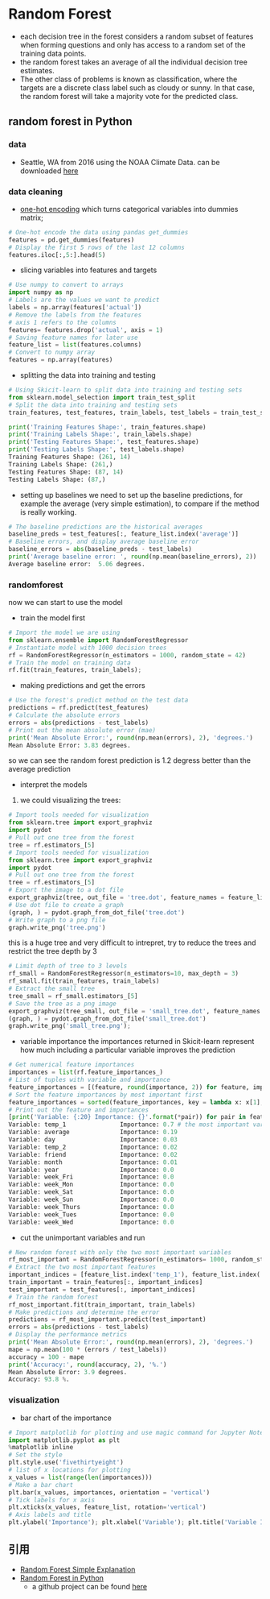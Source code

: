 # Random Forest
- each decision tree in the forest considers a random subset of features when forming questions and only has access to a random set of the training data points.
- the random forest takes an average of all the individual decision tree estimates.
- The other class of problems is known as classification, where the targets are a discrete class label such as cloudy or sunny. In that case, the random forest will take a majority vote for the predicted class.

## random forest in Python

### data
- Seattle, WA from 2016 using the NOAA Climate Data. can be downloaded [here](https://drive.google.com/file/d/1pko9oRmCllAxipZoa3aoztGZfPAD2iwj/view)

### data cleaning
- [one-hot encoding](https://machinelearningmastery.com/why-one-hot-encode-data-in-machine-learning/)
    which turns categorical variables into dummies matrix;

```python
# One-hot encode the data using pandas get_dummies
features = pd.get_dummies(features)
# Display the first 5 rows of the last 12 columns
features.iloc[:,5:].head(5)
```

- slicing variables into features and targets
```python
# Use numpy to convert to arrays
import numpy as np
# Labels are the values we want to predict
labels = np.array(features['actual'])
# Remove the labels from the features
# axis 1 refers to the columns
features= features.drop('actual', axis = 1)
# Saving feature names for later use
feature_list = list(features.columns)
# Convert to numpy array
features = np.array(features)
```

- splitting the data into training and testing
```python
# Using Skicit-learn to split data into training and testing sets
from sklearn.model_selection import train_test_split
# Split the data into training and testing sets
train_features, test_features, train_labels, test_labels = train_test_split(features, labels, test_size = 0.25, random_state = 42)
```

```python
print('Training Features Shape:', train_features.shape)
print('Training Labels Shape:', train_labels.shape)
print('Testing Features Shape:', test_features.shape)
print('Testing Labels Shape:', test_labels.shape)
Training Features Shape: (261, 14)
Training Labels Shape: (261,)
Testing Features Shape: (87, 14)
Testing Labels Shape: (87,)
```

- setting up baselines
we need to set up the baseline predictions, for example the average (very simple estimation), to compare if the method is really working.

```python
# The baseline predictions are the historical averages
baseline_preds = test_features[:, feature_list.index('average')]
# Baseline errors, and display average baseline error
baseline_errors = abs(baseline_preds - test_labels)
print('Average baseline error: ', round(np.mean(baseline_errors), 2))
Average baseline error:  5.06 degrees.
```

### randomforest
now we can start to use the model
- train the model first
```python
# Import the model we are using
from sklearn.ensemble import RandomForestRegressor
# Instantiate model with 1000 decision trees
rf = RandomForestRegressor(n_estimators = 1000, random_state = 42)
# Train the model on training data
rf.fit(train_features, train_labels);
```

- making predictions and get the errors
```python
# Use the forest's predict method on the test data
predictions = rf.predict(test_features)
# Calculate the absolute errors
errors = abs(predictions - test_labels)
# Print out the mean absolute error (mae)
print('Mean Absolute Error:', round(np.mean(errors), 2), 'degrees.')
Mean Absolute Error: 3.83 degrees.
```
so we can see the random forest prediction is 1.2 degress better than the average prediction

- interpret the models
1. we could visualizing the trees:
```python
# Import tools needed for visualization
from sklearn.tree import export_graphviz
import pydot
# Pull out one tree from the forest
tree = rf.estimators_[5]
# Import tools needed for visualization
from sklearn.tree import export_graphviz
import pydot
# Pull out one tree from the forest
tree = rf.estimators_[5]
# Export the image to a dot file
export_graphviz(tree, out_file = 'tree.dot', feature_names = feature_list, rounded = True, precision = 1)
# Use dot file to create a graph
(graph, ) = pydot.graph_from_dot_file('tree.dot')
# Write graph to a png file
graph.write_png('tree.png')
```
this is a huge tree and very difficult to intrepret, try to reduce the trees and restrict the tree depth by 3

```python
# Limit depth of tree to 3 levels
rf_small = RandomForestRegressor(n_estimators=10, max_depth = 3)
rf_small.fit(train_features, train_labels)
# Extract the small tree
tree_small = rf_small.estimators_[5]
# Save the tree as a png image
export_graphviz(tree_small, out_file = 'small_tree.dot', feature_names = feature_list, rounded = True, precision = 1)
(graph, ) = pydot.graph_from_dot_file('small_tree.dot')
graph.write_png('small_tree.png');
```

- variable importance
the importances returned in Skicit-learn represent how much including a particular variable improves the prediction
```python
# Get numerical feature importances
importances = list(rf.feature_importances_)
# List of tuples with variable and importance
feature_importances = [(feature, round(importance, 2)) for feature, importance in zip(feature_list, importances)]
# Sort the feature importances by most important first
feature_importances = sorted(feature_importances, key = lambda x: x[1], reverse = True)
# Print out the feature and importances 
[print('Variable: {:20} Importance: {}'.format(*pair)) for pair in feature_importances];
Variable: temp_1               Importance: 0.7 # the most important variable
Variable: average              Importance: 0.19
Variable: day                  Importance: 0.03
Variable: temp_2               Importance: 0.02
Variable: friend               Importance: 0.02
Variable: month                Importance: 0.01
Variable: year                 Importance: 0.0
Variable: week_Fri             Importance: 0.0
Variable: week_Mon             Importance: 0.0
Variable: week_Sat             Importance: 0.0
Variable: week_Sun             Importance: 0.0
Variable: week_Thurs           Importance: 0.0
Variable: week_Tues            Importance: 0.0
Variable: week_Wed             Importance: 0.0
```

- cut the unimportant variables and run
```python
# New random forest with only the two most important variables
rf_most_important = RandomForestRegressor(n_estimators= 1000, random_state=42)
# Extract the two most important features
important_indices = [feature_list.index('temp_1'), feature_list.index('average')]
train_important = train_features[:, important_indices]
test_important = test_features[:, important_indices]
# Train the random forest
rf_most_important.fit(train_important, train_labels)
# Make predictions and determine the error
predictions = rf_most_important.predict(test_important)
errors = abs(predictions - test_labels)
# Display the performance metrics
print('Mean Absolute Error:', round(np.mean(errors), 2), 'degrees.')
mape = np.mean(100 * (errors / test_labels))
accuracy = 100 - mape
print('Accuracy:', round(accuracy, 2), '%.')
Mean Absolute Error: 3.9 degrees.
Accuracy: 93.8 %.
```

### visualization
- bar chart of the importance
```python
# Import matplotlib for plotting and use magic command for Jupyter Notebooks
import matplotlib.pyplot as plt
%matplotlib inline
# Set the style
plt.style.use('fivethirtyeight')
# list of x locations for plotting
x_values = list(range(len(importances)))
# Make a bar chart
plt.bar(x_values, importances, orientation = 'vertical')
# Tick labels for x axis
plt.xticks(x_values, feature_list, rotation='vertical')
# Axis labels and title
plt.ylabel('Importance'); plt.xlabel('Variable'); plt.title('Variable Importances');
```



## 引用
- [Random Forest Simple Explanation](https://williamkoehrsen.medium.com/random-forest-simple-explanation-377895a60d2d)
- [Random Forest in Python](https://towardsdatascience.com/random-forest-in-python-24d0893d51c0)
    - a github project can be found [here](https://github.com/WillKoehrsen/Data-Analysis/tree/master/random_forest_explained)